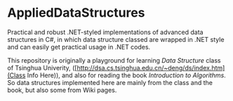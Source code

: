 # AppliedDataStructures
Practical and robust .NET-styled implementations of advanced data structures in C#, in which data structure classed are wrapped in .NET style and can easily get practical usage in .NET codes.

This repository is originally a playground for learning *Data Structure* class of Tsinghua Univerity, ([http://dsa.cs.tsinghua.edu.cn/~deng/ds/index.htm](Class Info Here)), and also for reading the book *Introduction to Algorithms*. So data structures implemented here are mainly from the class and the book, but also some from Wiki pages.
